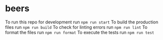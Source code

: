 # beers

To run this repo for development run ```npm run start```
To build the production files run ```npm run build```
To check for linting errors run ```npm run lint```
To format the files run ```npm run format```
To execute the tests run ```npm run test```

